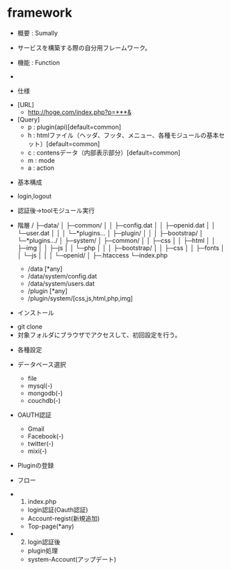 framework
=========

* 概要 : Sumally
- サービスを構築する際の自分用フレームワーク。

* 機能 : Function
- 

* 仕様
- [URL]
  + http://hoge.com/index.php?p=***&
- [Query]
  + p : plugin(api)[default=common]
  + h : htmlファイル（ヘッダ、フッタ、メニュー、各種モジュールの基本セット）[default=common]
  + c : contensデータ（内部表示部分）[default=common]
  + m : mode
  + a : action
  

* 基本構成
- login,logout
- 認証後->toolモジュール実行
- 階層
  /
  ├─data/
  │    ├─common/
  │    │  ├─config.dat
  │    │  ├─openid.dat
  │    │  └─user.dat
  │    │
  │    └─*plugins...
  │
  ├─plugin/
  │    │
  │    ├─bootstrap/
  │    └─*plugins.../
  │
  ├─system/
  │    ├─common/
  │    │  ├─css
  │    │  ├─html
  │    │  ├─img
  │    │  ├─js
  │    │  └─php
  │    │
  │    ├─bootstrap/
  │    │  ├─css
  │    │  ├─fonts
  │    │  └─js
  │    │
  │    └─openid/
  │
  ├─.htaccess
  └─index.php
  
  + /data [*any]
  + /data/system/config.dat
  + /data/system/users.dat
  + /plugin [*any]
  + /plugin/system/[css,js,html,php,img]


* インストール
- git clone
- 対象フォルダにブラウザでアクセスして、初回設定を行う。

* 各種設定
- データベース選択
  + file
  + mysql(-)
  + mongodb(-)
  + couchdb(-)

- OAUTH認証
  + Gmail
  + Facebook(-)
  + twitter(-)
  + mixi(-)
  
- Pluginの登録



* フロー
- 1) index.php
  + login認証(Oauth認証)
  + Account-regist(新規追加)
  + Top-page(*any)
  
- 2) login認証後
  + plugin処理
  + system-Account(アップデート)






